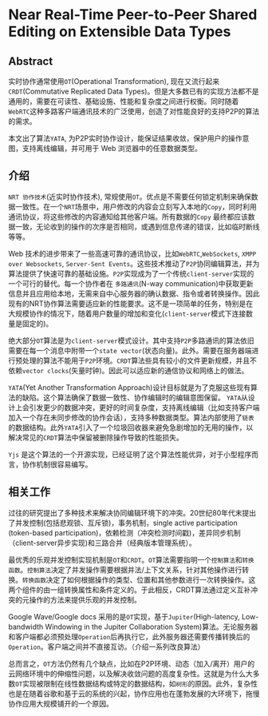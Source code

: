 # Near Real-Time Peer-to-Peer Shared Editing on Extensible Data Types

## Abstract

实时协作通常使用`OT`(Operational Transformation), 现在又流行起来 `CRDT`(Commutative Replicated Data Types)。但是大多数已有的实现方法都不是通用的，需要在可读性、基础设施、性能和复杂度之间进行权衡。同时随着`WebRTC`这种多路客户端通讯技术的广泛使用，创造了对性能良好的支持P2P的算法的需求。

本文出了算法`YATA`, 为P2P实时协作设计，能保证结果收敛，保护用户的操作意图，支持离线编辑，并可用于 Web 浏览器中的任意数据类型。


## 介绍

`NRT 协作技术`(近实时协作技术), 常规使用`OT`。优点是不需要任何锁定机制来确保数据一致性。在一个`NRT`场景中，用户修改的内容会立刻写入本地的`Copy`，同时利用通讯协议，将这些修改的内容通知给其他客户端。所有数据的`Copy` 最终都应该数据一致，无论收到的操作的次序是否相同，或遇到信息传递的错误，比如临时断线等等。

Web 技术的进步带来了一些高速可靠的通讯协议，比如`WebRTC`,`WebSockets`, `XMPP over Websockets`, `Server-Sent Events`。这些技术推动了`P2P`协同编辑算法，并为算法提供了快速可靠的基础设施。`P2P`实现成为了一个传统`client-server`实现的一个可行的替代。每一个协作者在 `多路通讯`(N-way communication)中获取更新信息并且应用给本地，无需来自中心服务器的确认数据、指令或者转换操作。因此现有的NRT协作算法需要适应新的性能要求。这不是一项简单的任务，特别是在大规模协作的情况下，随着用户数量的增加和变化(`client-server`模式下连接数量是固定的)。

绝大部分`OT`算法是为`client-server`模式设计。其中支持`P2P`多路通讯的算法依旧需要在每一个消息中附带一个`state vector`(状态向量)。此外。需要在服务器端进行预处理的算法不能用于`P2P`环境。`CRDT`算法些具有较小的文件更新规模，并且不依赖`vector clocks`(矢量时钟)。因此可以适应新的通信协议和网络上的做法。

`YATA`(Yet Another Transformation Approach)设计目标就是为了克服这些现有算法的缺陷。这个算法确保了数据一致性、协作编辑时的编辑意图保留。 `YATA`从设计上会引发更少的数据冲突，更好的时间复杂度，支持离线编辑（比如支持客户端加入一个存在未同步修改的协作会话），支持多种数据类型。算法内部使用了`链表`的数据结构。此外`YATA`引入了一个垃圾回收器来避免急剧增加的无用的操作，以解决常见的`CRDT`算法中保留被删除操作导致的性能损失。

`Yjs` 是这个算法的一个开源实现，已经证明了这个算法性能优异，对于小型程序而言，协作机制很容易编写。

## 相关工作

过往的研究提出了多种技术来解决协同编辑环境下的冲突。20世纪80年代末提出了并发控制(包括悲观锁、互斥锁)，事务机制，single active participation (token-based participation)，依赖检测（冲突检测时间戳)，差异同步机制（client-server异步实现)和三路合并（经典版本管理系统）。

最优秀的乐观并发控制实现机制是`OT`和`CRDT`。`OT`算法需要指明一个`控制算法`和`转换函数`。`控制算法`决定了并发操作需要根据并法/上下文关系，针对其他操作进行转换。`转换函数`决定了如何根据操作的类型、位置和其他参数进行一次转换操作。这两个组件的由一组转换属性和条件定义的。于此相反，CRDT算法通过定义互补冲突的元操作的方法来提供乐观的并发控制。

Google Wave/Google docs 采用的是`OT`实现，基于`Jupiter`(High-latency, Low-bandwidth Windowing in the Jupiter Collaboration System)算法。无论服务器和客户端都必须预处理`Operation`后再执行它，此外服务器还需要传播转换后的`Operation`。客户端之间并不直接互访。（介绍一系列改良算法）

总而言之，`OT`方法仍然有几个缺点，比如在P2P环境、动态（加入/离开）用户的云网络环境中的伸缩性问题，以及解决收敛问题的高度复杂性。这就是为什么大多数`OT`实现被限制在线性数据结构或特定的数据结构，如`树形`的原因。此外，复杂性也是在随着谷歌和基于云的系统的兴起，协作应用也在蓬勃发展的大环境下，拖慢协作应用大规模铺开的一个原因。